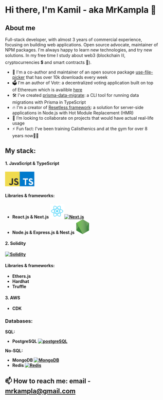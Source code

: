 # Hi there, I'm Kamil - aka MrKampla 👋
## About me
Full-stack developer, with almost 3 years of commercial experience, focusing on building web applications. Open source advocate, maintainer of NPM packages. I'm always happy to learn new technologies, and try new solutions.
In my free time I study about web3 (blockchain ⛓️, cryptocurrencies 💲 and smart contracts 📜).

- 🔭 I'm a co-author and maintainer of an open source package [use-file-picker](https://www.npmjs.com/package/use-file-picker) that has over 10k downloads every week
- 🗳️ I'm an author of Votr: a decentralized voting application built on top of Ethereum which is availible [here](https://votr-app.vercel.app/)
- 🛠️ I've created [prisma-data-migrate](https://www.npmjs.com/package/prisma-data-migrate): a CLI tool for running data migrations with Prisma in TypeScript
- 🔥 I'm a creator of [Resetless framework](https://www.npmjs.com/package/@resetless/core): a solution for server-side applications in Node.js with Hot Module Replacement (HMR)
- 👯 I’m looking to collaborate on projects that would have actual real-life usage
- ⚡ Fun fact: I've been training Calisthenics and at the gym for over 8 years now🏋️‍♂️

## My stack:
#### <b> 1. JavaScript & TypeScript<b/>  
  [<img alt="JavaScript" width="48px" src="https://raw.githubusercontent.com/github/explore/80688e429a7d4ef2fca1e82350fe8e3517d3494d/topics/javascript/javascript.png" />][link][<img alt="TypeScript" width="48px" src="https://raw.githubusercontent.com/github/explore/80688e429a7d4ef2fca1e82350fe8e3517d3494d/topics/typescript/typescript.png" />][link]
#### Libraries & frameworks:
- React.js & Next.js [<img  alt="React" width="48px" src="https://raw.githubusercontent.com/github/explore/80688e429a7d4ef2fca1e82350fe8e3517d3494d/topics/react/react.png" />][link][<img  alt="Next.js" width="48px" src="https://images.prismic.io/boringowl/fe6cc033-921c-42e6-8d10-582373846263_next+js+framework.jpeg" />][link]
- Node.js & Express.js & Nest.js [<img  alt="Node.js" width="48px" src="https://raw.githubusercontent.com/github/explore/80688e429a7d4ef2fca1e82350fe8e3517d3494d/topics/nodejs/nodejs.png" />][link]
  
#### <b> 2. Solidity<b/> 
  [<img alt="Solidity" height="48px" src="https://encrypted-tbn0.gstatic.com/images?q=tbn:ANd9GcQmNqdJfJzDXQV3FV-viwgODZ5lIv3YTYU8FhDa_evh7x5ROfIsN_WLYidUdGvC_XX33II&usqp=CAU" />][link]
#### Libraries & frameworks:
  - Ethers.js
  - Hardhat
  - Truffle

#### <b> 3. AWS<b/> 
  - CDK
 
 
### Databases: 
SQL:
- PostgreSQL [<img alt="postgreSQL" width="36px" src="https://www.postgresql.org/media/img/about/press/elephant.png" />][link]

No-SQL:
- MongoDB [<img alt="MongoDB" width="48px" height="26px" src="https://dwglogo.com/wp-content/uploads/2017/12/MongoDB_logo_01.png" />][link]
- Redis [<img alt="Redis" width="48px" height="26px" src="https://dwglogo.com/wp-content/uploads/2017/12/1100px_Redis_Logo_01.png" />][link]

## 📫 How to reach me: email - mrkampla@gmail.com
[link]: https://github.com/MrKampla
[remindCallLink]: https://remindcall.com/
